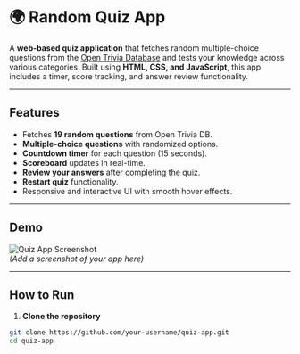 # 🌍 Random Quiz App

A **web-based quiz application** that fetches random multiple-choice questions from the [Open Trivia Database](https://opentdb.com/) and tests your knowledge across various categories. Built using **HTML, CSS, and JavaScript**, this app includes a timer, score tracking, and answer review functionality.

---

## Features

- Fetches **19 random questions** from Open Trivia DB.
- **Multiple-choice questions** with randomized options.
- **Countdown timer** for each question (15 seconds).
- **Scoreboard** updates in real-time.
- **Review your answers** after completing the quiz.
- **Restart quiz** functionality.
- Responsive and interactive UI with smooth hover effects.

---

## Demo

![Quiz App Screenshot](screenshot.png)  
*(Add a screenshot of your app here)*

---

## How to Run

1. **Clone the repository**

```bash
git clone https://github.com/your-username/quiz-app.git
cd quiz-app

